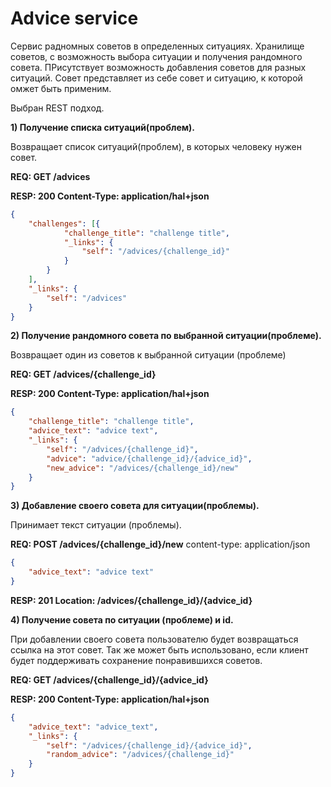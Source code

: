 # Advice service
Сервис радномных советов в определенных ситуациях. Хранилище советов, с возможность выбора ситуации и получения рандомного совета. ПРисутствует возможность добавления советов для разных ситуаций. Совет представляет из себе совет и ситуацию, к которой омжет быть применим.

Выбран REST подход.

**1) Получение списка ситуаций(проблем).**

Возвращает список ситуаций(проблем), в которых человеку нужен совет.

**REQ:  GET /advices**

**RESP:  200 Content-Type: application/hal+json**

```json
{
	"challenges": [{
			"challenge_title": "challenge title",
			"_links": {
				"self": "/advices/{challenge_id}"
			}
		}
	],
	"_links": {
		"self": "/advices"
	}
}
```

**2) Получение рандомного совета по выбранной ситуации(проблеме).**

Возвращает один из советов к выбранной ситуации (проблеме)

**REQ:  GET /advices/{challenge_id}**

**RESP:  200 Content-Type: application/hal+json**
```json
{
	"challenge_title": "challenge title",
	"advice_text": "advice text",
	"_links": {
		"self": "/advices/{challenge_id}",
		"advice": "advice/{challenge_id}/{advice_id}",
		"new_advice": "/advices/{challenge_id}/new"
	}
}
```

**3) Добавление своего совета для ситуации(проблемы).**

Принимает текст ситуации (проблемы).

**REQ: POST /advices/{challenge_id}/new**
content-type: application/json 

```json
{
	"advice_text": "advice text"
}
```
**RESP:  201 Location: /advices/{challenge_id}/{advice_id}**

**4) Получение совета по ситуации (проблеме) и id.** 

При добавлении своего совета пользователю будет возвращаться ссылка на этот совет. Так же может быть использовано, если клиент будет поддерживать сохранение понравившихся советов.

**REQ: GET /advices/{challenge_id}/{advice_id}**

**RESP: 200 Content-Type: application/hal+json**
```json
{
	"advice_text": "advice_text",
	"_links": {
		"self": "/advices/{challenge_id}/{advice_id}",
		"random_advice": "/advices/{challenge_id}"
	}
}
```
